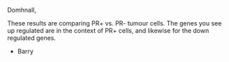 Domhnall, 

These results are comparing PR+ vs. PR- tumour cells. The genes you see up regulated are in the context of PR+ cells, and likewise for the down regulated genes. 

- Barry 
